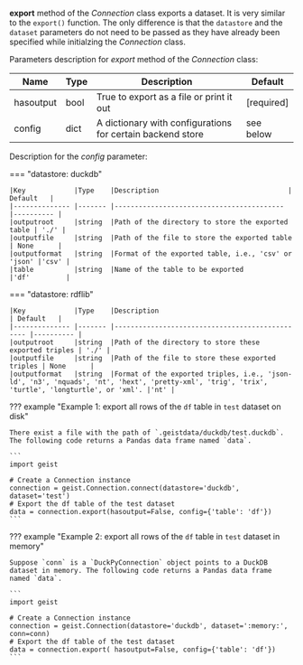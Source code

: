 **export** method of the *Connection* class exports a dataset. It is very similar to the `export()` function. The only difference is that the `datastore` and the `dataset` parameters do not need to be passed as they have already been specified while initialzing the *Connection* class.

Parameters description for *export* method of the *Connection* class:

|Name           |Type    |Description                                | Default   |
|-------------- |------- |------------------------------------------ |---------- |
|hasoutput      |bool    |True to export as a file or print it out   |[required] |
|config         |dict    |A dictionary with configurations for certain backend store | see below |

Description for the *config* parameter:

=== "datastore: duckdb"

    |Key            |Type    |Description                                | Default   |
    |-------------- |------- |------------------------------------------ |---------- |
    |outputroot     |string  |Path of the directory to store the exported table | './' |
    |outputfile     |string  |Path of the file to store the exported table | None      |
    |outputformat   |string  |Format of the exported table, i.e., 'csv' or 'json' |'csv' |
    |table          |string  |Name of the table to be exported           |'df'         |

=== "datastore: rdflib"
    
    |Key            |Type    |Description                                      | Default   |
    |-------------- |------- |------------------------------------------------ |---------- |
    |outputroot     |string  |Path of the directory to store these exported triples | './' |
    |outputfile     |string  |Path of the file to store these exported triples | None      |
    |outputformat   |string  |Format of the exported triples, i.e., 'json-ld', 'n3', 'nquads', 'nt', 'hext', 'pretty-xml', 'trig', 'trix', 'turtle', 'longturtle', or 'xml'. |'nt' |

??? example "Example 1: export all rows of the `df` table in `test` dataset on disk"

    There exist a file with the path of `.geistdata/duckdb/test.duckdb`. The following code returns a Pandas data frame named `data`.

    ```
    import geist

    # Create a Connection instance
    connection = geist.Connection.connect(datastore='duckdb', dataset='test')
    # Export the df table of the test dataset
    data = connection.export(hasoutput=False, config={'table': 'df'})
    ```

??? example "Example 2: export all rows of the `df` table in `test` dataset in memory"

    Suppose `conn` is a `DuckPyConnection` object points to a DuckDB dataset in memory. The following code returns a Pandas data frame named `data`.

    ```
    import geist

    # Create a Connection instance
    connection = geist.Connection(datastore='duckdb', dataset=':memory:', conn=conn)
    # Export the df table of the test dataset
    data = connection.export( hasoutput=False, config={'table': 'df'})
    ```
